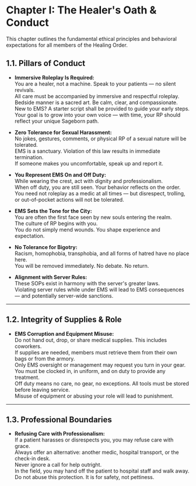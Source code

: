 # Chapter I: The Healer's Oath & Conduct

This chapter outlines the fundamental ethical principles and behavioral expectations for all members of the Healing Order.

## 1.1. Pillars of Conduct

- **Immersive Roleplay Is Required:**  
  You are a healer, not a machine. Speak to your patients — no silent revivals.  
  All care must be accompanied by immersive and respectful roleplay.  
  Bedside manner is a sacred art. Be calm, clear, and compassionate.  
  New to EMS? A starter script shall be provided to guide your early steps.  
  Your goal is to grow into your own voice — with time, your RP should reflect your unique Sageborn path.

- **Zero Tolerance for Sexual Harassment:**  
  No jokes, gestures, comments, or physical RP of a sexual nature will be tolerated.  
  EMS is a sanctuary. Violation of this law results in immediate termination.  
  If someone makes you uncomfortable, speak up and report it.

- **You Represent EMS On and Off Duty:**  
  While wearing the crest, act with dignity and professionalism.  
  When off duty, you are still seen. Your behavior reflects on the order.  
  You need not roleplay as a medic at all times — but disrespect, trolling, or out-of-pocket actions will not be tolerated.

- **EMS Sets the Tone for the City:**  
  You are often the first face seen by new souls entering the realm.  
  The culture of RP begins with you.  
  You do not simply mend wounds. You shape experience and expectation.

- **No Tolerance for Bigotry:**  
  Racism, homophobia, transphobia, and all forms of hatred have no place here.  
  You will be removed immediately. No debate. No return.

- **Alignment with Server Rules:**  
  These SOPs exist in harmony with the server's greater laws.  
  Violating server rules while under EMS will lead to EMS consequences — and potentially server-wide sanctions.

---

## 1.2. Integrity of Supplies & Role

- **EMS Corruption and Equipment Misuse:**  
  Do not hand out, drop, or share medical supplies. This includes coworkers.  
  If supplies are needed, members must retrieve them from their own bags or from the armory.  
  Only EMS oversight or management may request you turn in your gear.  
  You must be clocked in, in uniform, and on duty to provide any treatment.  
  Off duty means no care, no gear, no exceptions. All tools must be stored before leaving service.  
  Misuse of equipment or abusing your role will lead to punishment.

---

## 1.3. Professional Boundaries

- **Refusing Care with Professionalism:**  
  If a patient harasses or disrespects you, you may refuse care with grace.  
  Always offer an alternative: another medic, hospital transport, or the check-in desk.  
  Never ignore a call for help outright.  
  In the field, you may hand off the patient to hospital staff and walk away.  
  Do not abuse this protection. It is for safety, not pettiness.